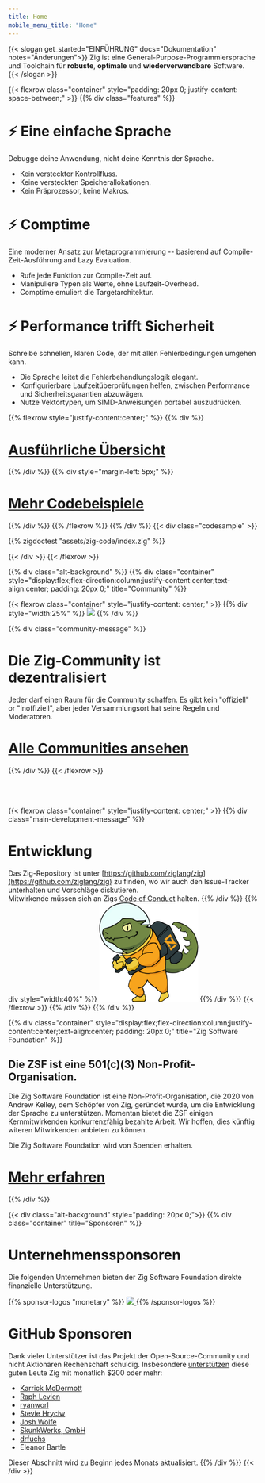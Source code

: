 ```yaml
---
title: Home
mobile_menu_title: "Home"
---
```

{{< slogan get_started="EINFÜHRUNG" docs="Dokumentation" notes="Änderungen">}}
Zig ist eine General-Purpose-Programmiersprache und Toolchain für **robuste**, **optimale** und **wiederverwendbare** Software.  
{{< /slogan >}}

{{< flexrow class="container" style="padding: 20px 0; justify-content: space-between;" >}}
{{% div class="features" %}}

# ⚡ Eine einfache Sprache
Debugge deine Anwendung, nicht deine Kenntnis der Sprache.

- Kein versteckter Kontrollfluss.
- Keine versteckten Speicherallokationen.
- Kein Präprozessor, keine Makros. 

# ⚡ Comptime
Eine moderner Ansatz zur Metaprogrammierung -- basierend auf Compile-Zeit-Ausführung and Lazy Evaluation.

- Rufe jede Funktion zur Compile-Zeit auf.
- Manipuliere Typen als Werte, ohne Laufzeit-Overhead.
- Comptime emuliert die Targetarchitektur.

# ⚡ Performance trifft Sicherheit
Schreibe schnellen, klaren Code, der mit allen Fehlerbedingungen umgehen kann.

- Die Sprache leitet die Fehlerbehandlungslogik elegant.
- Konfigurierbare Laufzeitüberprüfungen helfen, zwischen Performance und Sicherheitsgarantien abzuwägen.
- Nutze Vektortypen, um SIMD-Anweisungen portabel auszudrücken.

{{% flexrow style="justify-content:center;" %}}
{{% div %}}
<h1>
    <a href="learn/overview/" class="button" style="display: inline;">Ausführliche Übersicht</a>
</h1>
{{% /div %}}
{{% div  style="margin-left: 5px;" %}}
<h1>
    <a href="learn/samples/" class="button" style="display: inline;">Mehr Codebeispiele</a>
</h1>
{{% /div %}}
{{% /flexrow %}}
{{% /div %}}
{{< div class="codesample" >}}

{{% zigdoctest "assets/zig-code/index.zig" %}}

{{< /div >}}
{{< /flexrow >}}


{{% div class="alt-background" %}}
{{% div class="container"  style="display:flex;flex-direction:column;justify-content:center;text-align:center; padding: 20px 0;" title="Community" %}}

{{< flexrow class="container" style="justify-content: center;" >}}
{{% div style="width:25%" %}}
<img src="https://raw.githubusercontent.com/ziglang/logo/master/ziggy.svg" style="max-height: 200px">
{{% /div %}}

{{% div class="community-message" %}}
# Die Zig-Community ist dezentralisiert
Jeder darf einen Raum für die Community schaffen.
Es gibt kein "offiziell" or "inoffiziell", aber jeder Versammlungsort hat seine Regeln und Moderatoren.

<div style="">
<h1>
	<a href="https://github.com/ziglang/zig/wiki/Community" class="button" style="display: inline;">Alle Communities ansehen</a>
</h1>
</div>
{{% /div %}}
{{< /flexrow >}}
<div style="height: 50px;"></div>

{{< flexrow class="container" style="justify-content: center;" >}}
{{% div class="main-development-message" %}}
# Entwicklung
Das Zig-Repository ist unter [https://github.com/ziglang/zig](https://github.com/ziglang/zig) zu finden, wo wir auch den Issue-Tracker unterhalten und Vorschläge diskutieren.  
Mitwirkende müssen sich an Zigs [Code of Conduct](https://github.com/ziglang/zig/blob/master/CODE_OF_CONDUCT.md) halten.
{{% /div %}}
{{% div style="width:40%" %}}
<img src="https://raw.githubusercontent.com/ziglang/logo/master/zero.svg" style="max-height: 200px">
{{% /div %}}
{{< /flexrow >}}
{{% /div %}}
{{% /div %}}


{{% div class="container" style="display:flex;flex-direction:column;justify-content:center;text-align:center; padding: 20px 0;" title="Zig Software Foundation" %}}
## Die ZSF ist eine 501(c)(3) Non-Profit-Organisation.

Die Zig Software Foundation ist eine Non-Profit-Organisation, die 2020 von Andrew Kelley, dem Schöpfer von Zig, geründet wurde, um die Entwicklung der Sprache zu unterstützen. Momentan bietet die ZSF einigen Kernmitwirkenden konkurrenzfähig bezahlte Arbeit. Wir hoffen, dies künftig witeren Mitwirkenden anbieten zu können.

Die Zig Software Foundation wird von Spenden erhalten.

<h1>
	<a href="zsf/" class="button" style="display:inline;">Mehr erfahren</a>
</h1>
{{% /div %}}


{{< div class="alt-background" style="padding: 20px 0;">}}
{{% div class="container" title="Sponsoren" %}}
# Unternehmenssponsoren
Die folgenden Unternehmen bieten der Zig Software Foundation direkte finanzielle Unterstützung.

{{% sponsor-logos "monetary" %}}
 <a href="https://pex.com" rel="noopener nofollow" target="_blank"><picture>
   <picture>
     <source srcset="/pex-white.svg" media="(prefers-color-scheme: dark)">
     <img src="/pex-dark.svg">
   </picture>
 </a>
{{% /sponsor-logos %}}

# GitHub Sponsoren
Dank vieler Unterstützer ist das Projekt der Open-Source-Community und nicht Aktionären Rechenschaft schuldig. Insbesondere [unterstützen](zsf/) diese guten Leute Zig mit monatlich $200 oder mehr:

- [Karrick McDermott](https://github.com/karrick)
- [Raph Levien](https://raphlinus.github.io/)
- [ryanworl](https://github.com/ryanworl)
- [Stevie Hryciw](https://www.hryx.net/)
- [Josh Wolfe](https://github.com/thejoshwolfe)
- [SkunkWerks, GmbH](https://skunkwerks.at/)
- [drfuchs](https://github.com/drfuchs)
- Eleanor Bartle

Dieser Abschnitt wird zu Beginn jedes Monats aktualisiert.
{{% /div %}}
{{< /div >}}
























